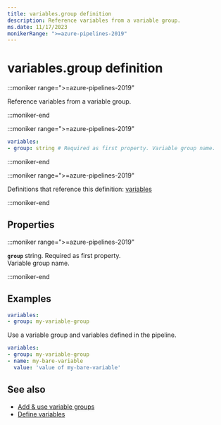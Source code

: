 ```yaml
---
title: variables.group definition
description: Reference variables from a variable group.
ms.date: 11/17/2023
monikerRange: ">=azure-pipelines-2019"
---
```


# variables.group definition

<!-- :::description::: -->
:::moniker range=">=azure-pipelines-2019"

<!-- :::editable-content name="description"::: -->
Reference variables from a variable group.
<!-- :::editable-content-end::: -->

:::moniker-end
<!-- :::description-end::: -->

<!-- :::syntax::: -->
:::moniker range=">=azure-pipelines-2019"

```yaml
variables:
- group: string # Required as first property. Variable group name.
```

:::moniker-end
<!-- :::syntax-end::: -->

<!-- :::parents::: -->
:::moniker range=">=azure-pipelines-2019"

Definitions that reference this definition: [variables](variables.md)

:::moniker-end
<!-- :::parents-end::: -->

## Properties

<!-- :::properties::: -->
<!-- :::item name="group"::: -->
:::moniker range=">=azure-pipelines-2019"

**`group`** string. Required as first property.<br><!-- :::editable-content name="propDescription"::: -->
Variable group name.
<!-- :::editable-content-end::: -->

:::moniker-end
<!-- :::item-end::: -->
<!-- :::properties-end::: -->

<!-- :::remarks::: -->
<!-- :::editable-content name="remarks"::: -->
<!-- :::editable-content-end::: -->
<!-- :::remarks-end::: -->

<!-- :::examples::: -->
<!-- :::editable-content name="examples"::: -->
## Examples

```yaml
variables:
- group: my-variable-group
```

Use a variable group and variables defined in the pipeline.

```yaml
variables:
- group: my-variable-group
- name: my-bare-variable
  value: 'value of my-bare-variable'
```
<!-- :::editable-content-end::: -->
<!-- :::examples-end::: -->

<!-- :::see-also::: -->
<!-- :::editable-content name="seeAlso"::: -->
## See also

- [Add & use variable groups](/azure/devops/pipelines/library/variable-groups)
- [Define variables](/azure/devops/pipelines/process/variables)
<!-- :::editable-content-end::: -->
<!-- :::see-also-end::: -->